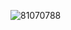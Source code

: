 ![81070788](https://user-images.githubusercontent.com/81070788/144254572-97c0d3a4-6421-409d-bec3-4cb152d04b0a.jpg)
